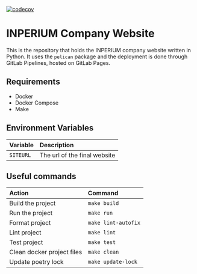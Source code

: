 [![codecov](https://codecov.io/gl/lukzmu/inperium/graph/badge.svg?token=PLQ9Q06Y8E)](https://codecov.io/gl/lukzmu/inperium)

# INPERIUM Company Website

This is the repository that holds the INPERIUM company website written in Python. It uses the `pelican` package and the deployment is done through GitLab Pipelines, hosted on GitLab Pages. 

## Requirements

- Docker
- Docker Compose
- Make

## Environment Variables

| **Variable** | **Description** |
| :--- | :--- |
| `SITEURL` | The url of the final website |

## Useful commands

| **Action** | **Command** |
| :--- | :--- |
| Build the project | `make build` |
| Run the project | `make run` |
| Format project | `make lint-autofix` |
| Lint project | `make lint` |
| Test project | `make test` |
| Clean docker project files | `make clean` |
| Update poetry lock | `make update-lock` |
